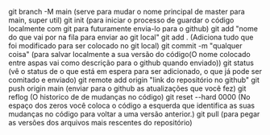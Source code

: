 git branch -M main (serve para mudar o nome principal de master para main, super util)
git init (para iniciar o processo de guardar o código localmente com git para futuramente envia-lo
para o github)
git add "nome do que vai por na fila para enviar ao git local" 
git add . (Adiciona tudo que foi modificado para ser colocado no git local)
git commit -m "qualquer coisa" (para salvar localmente a sua versão do código(O nome colocado entre aspas vai como descrição para o github quando enviado))
git status (vê o status de o que está em espera para ser adicionado, o que já pode ser comitado e
enviado)
git remote add origin "link do repositório no github"
git push origin main (enviar para o github as atualizações que você fez)
git reflog (O historico de de mudanças no código)
git reset --hard 0000 (No espaço dos zeros você coloca o código a esquerda que identifica as suas mudanças no código para voltar a uma versão anterior.)
git pull (para pegar as versões dos arquivos mais rescentes do repositório)
